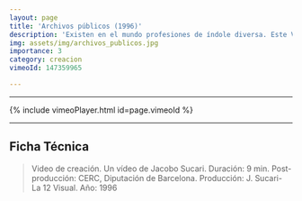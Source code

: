 ```yaml
---
layout: page
title: 'Archivos públicos (1996)' 
description: 'Existen en el mundo profesiones de índole diversa. Este Vídeo de retratos de usuarios del metro en distintas ciudades pone al descubierto aquellas que son vox populi en la ficción/realidad de los media, pero ignoradas en nuestros encuentros cotidianos. En *Archivos Públicos* todas los personas son reales; los personajes, ficticios.'
img: assets/img/archivos_publicos.jpg
importance: 3
category: creacion
vimeoId: 147359965

---
```

<hr />
{% include vimeoPlayer.html id=page.vimeoId %}
<hr />  


## Ficha Técnica
>Video de creación. 
Un vídeo de Jacobo Sucari. 
Duración: 9 min. 
Post-producción: CERC, Diputación de Barcelona. 
Producción: J. Sucari- La 12 Visual. Año: 1996





